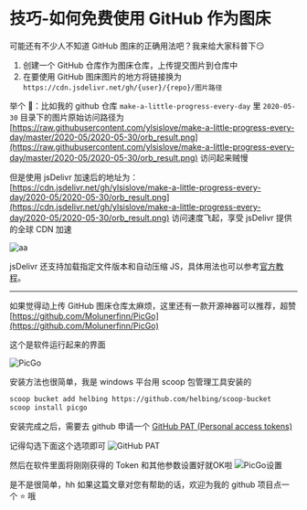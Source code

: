 # 技巧-如何免费使用 GitHub 作为图床

可能还有不少人不知道 GitHub 图床的正确用法吧？我来给大家科普下😏
1. 创建一个 GitHub 仓库作为图床仓库，上传提交图片到仓库中
2. 在要使用 GitHub 图床图片的地方将链接换为 `https://cdn.jsdelivr.net/gh/{user}/{repo}/图片路径 `

举个 🌰：比如我的 github 仓库 `make-a-little-progress-every-day` 里 `2020-05-30` 目录下的图片原始访问路径为 [https://raw.githubusercontent.com/ylsislove/make-a-little-progress-every-day/master/2020-05/2020-05-30/orb_result.png](https://raw.githubusercontent.com/ylsislove/make-a-little-progress-every-day/master/2020-05/2020-05-30/orb_result.png) 访问起来贼慢

但是使用 jsDelivr 加速后的地址为：[https://cdn.jsdelivr.net/gh/ylsislove/make-a-little-progress-every-day/2020-05/2020-05-30/orb_result.png](https://cdn.jsdelivr.net/gh/ylsislove/make-a-little-progress-every-day/2020-05/2020-05-30/orb_result.png) 访问速度飞起，享受 jsDelivr 提供的全球 CDN 加速

![aa](https://cdn.jsdelivr.net/gh/ylsislove/image-home/test/20200530225930.png)

jsDelivr 还支持加载指定文件版本和自动压缩 JS，具体用法也可以参考[官方教程](https://www.jsdelivr.com/features)。

---

如果觉得动上传 GitHub 图床仓库太麻烦，这里还有一款开源神器可以推荐，超赞
[https://github.com/Molunerfinn/PicGo](https://github.com/Molunerfinn/PicGo)

这个是软件运行起来的界面

![PicGo](https://cdn.jsdelivr.net/gh/ylsislove/image-home/test/20200530230321.png)

安装方法也很简单，我是 windows 平台用 scoop 包管理工具安装的
```bash
scoop bucket add helbing https://github.com/helbing/scoop-bucket
scoop install picgo
```

安装完成之后，需要去 github 申请一个 [GitHub PAT (Personal access tokens)](https://github.com/settings/tokens)

记得勾选下面这个选项即可
![GitHub PAT](https://cdn.jsdelivr.net/gh/ylsislove/image-home/test/20200530231218.png)

然后在软件里面将刚刚获得的 Token 和其他参数设置好就OK啦
![PicGo设置](https://cdn.jsdelivr.net/gh/ylsislove/image-home/test/20200530231406.png)

是不是很简单，hh 如果这篇文章对您有帮助的话，欢迎为我的 github 项目点一个 ⭐ 哦